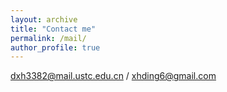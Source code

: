 ```yaml
---
layout: archive
title: "Contact me"
permalink: /mail/
author_profile: true
---
```


dxh3382@mail.ustc.edu.cn / xhding6@gmail.com
